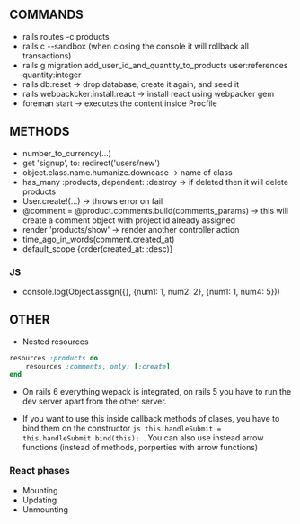 ## COMMANDS

- rails routes -c products
- rails c --sandbox (when closing the console it will rollback all transactions)
- rails g migration add_user_id_and_quantity_to_products user:references quantity:integer
- rails db:reset -> drop database, create it again, and seed it
- rails webpackcker:install:react -> install react using webpacker gem
- foreman start -> executes the content inside Procfile

## METHODS

- number_to_currency(...)
- get 'signup', to: redirect('users/new')
- object.class.name.humanize.downcase -> name of class
- has_many :products, dependent: :destroy -> if deleted then it will delete products
- User.create!(...) -> throws error on fail
- @comment = @product.comments.build(comments_params) -> this will create a comment object with project id already assigned
- render 'products/show' -> render another controller action
- time_ago_in_words(comment.created_at)
- default_scope {order(created_at: :desc)}

### JS

- console.log(Object.assign({}, {num1: 1, num2: 2}, {num1: 1, num4: 5}))

## OTHER

- Nested resources

```rb
resources :products do
    resources :comments, only: [:create]
end
```

- On rails 6 everything wepack is integrated, on rails 5 you have to run the dev server apart from the other server.

- If you want to use this inside callback methods of clases, you have to bind them on the constructor `js this.handleSubmit = this.handleSubmit.bind(this); `. You can also use instead arrow functions (instead of methods, porperties with arrow functions)

### React phases

- Mounting
- Updating
- Unmounting
